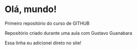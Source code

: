 # Olá, mundo!
 Primeiro repositório do curso de GITHUB
 
Repositório criado durante uma aula com Gustavo Guanabara

Essa linha eu adicionei direto no site!
